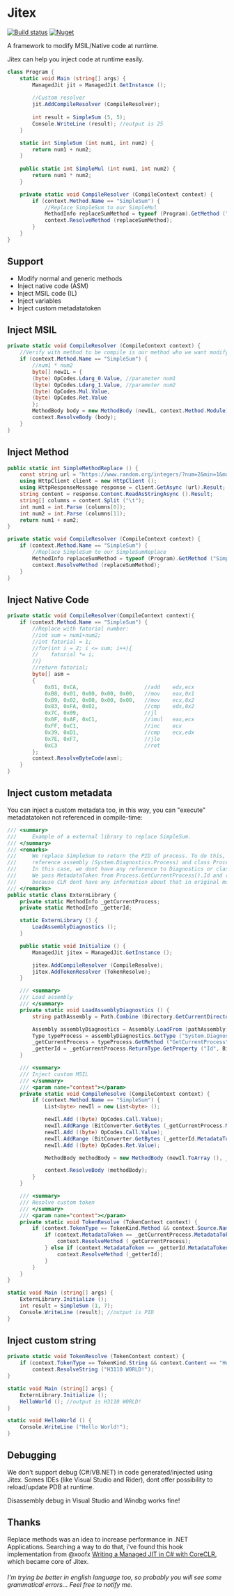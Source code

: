 # Jitex

[![Build status](https://ci.appveyor.com/api/projects/status/2h0y08mk82iwmyfr/branch/master?svg=true)](https://ci.appveyor.com/project/Hitmasu/jitex/branch/master) [![Nuget](https://img.shields.io/nuget/vpre/Jitex)](https://www.nuget.org/packages/Jitex/)

A framework to modify MSIL/Native code at runtime.

Jitex can help you inject code at runtime easily.

```c#
class Program {
    static void Main (string[] args) {
        ManagedJit jit = ManagedJit.GetInstance ();
        
        //Custom resolver
        jit.AddCompileResolver (CompileResolver);
        
        int result = SimpleSum (5, 5);
        Console.WriteLine (result); //output is 25
    }

    static int SimpleSum (int num1, int num2) {
        return num1 + num2;
    }
    
    public static int SimpleMul (int num1, int num2) {
        return num1 * num2;
    }

    private static void CompileResolver (CompileContext context) {
        if (context.Method.Name == "SimpleSum") {
            //Replace SimpleSum to our SimpleMul
            MethodInfo replaceSumMethod = typeof (Program).GetMethod ("SimpleMul");
            context.ResolveMethod (replaceSumMethod);
        }
    }
}
```



## Support

- Modify normal and generic methods
- Inject native code (ASM)
- Inject MSIL code (IL)
- Inject variables
- Inject custom metadatatoken



## Inject MSIL

```c#
private static void CompileResolver (CompileContext context) {
    //Verify with method to be compile is our method who we want modify.
    if (context.Method.Name == "SimpleSum") {
        //num1 * num2
        byte[] newIL = {
        (byte) OpCodes.Ldarg_0.Value, //parameter num1
        (byte) OpCodes.Ldarg_1.Value, //parameter num2
        (byte) OpCodes.Mul.Value,
        (byte) OpCodes.Ret.Value
        };
        MethodBody body = new MethodBody (newIL, context.Method.Module);
        context.ResolveBody (body);
    }
}
```

## Inject Method

```c#
public static int SimpleMethodReplace () {
    const string url = "https://www.random.org/integers/?num=2&min=1&max=999&col=2&base=10&format=plain&rnd=new";
    using HttpClient client = new HttpClient ();
    using HttpResponseMessage response = client.GetAsync (url).Result;
    string content = response.Content.ReadAsStringAsync ().Result;
    string[] columns = content.Split ("\t");
    int num1 = int.Parse (columns[0]);
    int num2 = int.Parse (columns[1]);
    return num1 + num2;
}

private static void CompileResolver (CompileContext context) {
    if (context.Method.Name == "SimpleSum") {
        //Replace SimpleSum to our SimpleSumReplace
        MethodInfo replaceSumMethod = typeof (Program).GetMethod ("SimpleSumReplace");
        context.ResolveMethod (replaceSumMethod);
    }
}
```

## Inject Native Code

```c#
private static void CompileResolver(CompileContext context){
    if (context.Method.Name == "SimpleSum") {
        //Replace with fatorial number:
        //int sum = num1+num2;
        //int fatorial = 1;
        //for(int i = 2; i <= sum; i++){
        //    fatorial *= i;
        //}
        //return fatorial;
        byte[] asm =
        {
            0x01, 0xCA,                     //add    edx,ecx
            0xB8, 0x01, 0x00, 0x00, 0x00,   //mov    eax,0x1
            0xB9, 0x02, 0x00, 0x00, 0x00,   //mov    ecx,0x2
            0x83, 0xFA, 0x02,               //cmp    edx,0x2
            0x7C, 0x09,                     //jl
            0x0F, 0xAF, 0xC1,               //imul   eax,ecx
            0xFF, 0xC1,                     //inc    ecx
            0x39, 0xD1,                     //cmp    ecx,edx
            0x7E, 0xF7,                     //jle
            0xC3                            //ret
        };
        context.ResolveByteCode(asm);
    }
}
```

## Inject custom metadata

You can inject a custom metadata too, in this way, you can "execute" metadatatoken not referenced in compile-time:

```c#
/// <summary>
///     Example of a external library to replace SimpleSum.
/// </summary>
/// <remarks>
///     We replace SimpleSum to return the PID of process. To do this, normally we need
///     reference assembly (System.Diagnostics.Process) and class Process.
///     In this case, we dont have any reference to Diagnostics or class Process.
///     We pass MetadataToken from Process.GetCurrentProcess().Id and resolve that manually,
///     because CLR dont have any information about that in original module.
/// </remarks>
public static class ExternLibrary {
    private static MethodInfo _getCurrentProcess;
    private static MethodInfo _getterId;

    static ExternLibrary () {
        LoadAssemblyDiagnostics ();
    }

    public static void Initialize () {
        ManagedJit jitex = ManagedJit.GetInstance ();

        jitex.AddCompileResolver (CompileResolve);
        jitex.AddTokenResolver (TokenResolve);
    }

    /// <summary>
    /// Load assembly
    /// </summary>
    private static void LoadAssemblyDiagnostics () {
        string pathAssembly = Path.Combine (Directory.GetCurrentDirectory (), "../../../../", "System.Diagnostics.Process.dll");

        Assembly assemblyDiagnostics = Assembly.LoadFrom (pathAssembly);
        Type typeProcess = assemblyDiagnostics.GetType ("System.Diagnostics.Process");
        _getCurrentProcess = typeProcess.GetMethod ("GetCurrentProcess");
        _getterId = _getCurrentProcess.ReturnType.GetProperty ("Id", BindingFlags.Public | BindingFlags.Instance).GetGetMethod ();
    }

    /// <summary>
    /// Inject custom MSIL
    /// </summary>
    /// <param name="context"></param>
    private static void CompileResolve (CompileContext context) {
        if (context.Method.Name == "SimpleSum") {
            List<byte> newIl = new List<byte> ();

            newIl.Add ((byte) OpCodes.Call.Value);
            newIl.AddRange (BitConverter.GetBytes (_getCurrentProcess.MetadataToken));
            newIl.Add ((byte) OpCodes.Call.Value);
            newIl.AddRange (BitConverter.GetBytes (_getterId.MetadataToken));
            newIl.Add ((byte) OpCodes.Ret.Value);

            MethodBody methodBody = new MethodBody (newIl.ToArray (), _getCurrentProcess.Module);

            context.ResolveBody (methodBody);
        }
    }

    /// <summary>
    /// Resolve custom token
    /// </summary>
    /// <param name="context"></param>
    private static void TokenResolve (TokenContext context) {
        if (context.TokenType == TokenKind.Method && context.Source.Name == "SimpleSum") {
            if (context.MetadataToken == _getCurrentProcess.MetadataToken) {
                context.ResolveMethod (_getCurrentProcess);
            } else if (context.MetadataToken == _getterId.MetadataToken) {
                context.ResolveMethod (_getterId);
            }
        }
    }
}
```

```c#
static void Main (string[] args) {
    ExternLibrary.Initialize ();
    int result = SimpleSum (1, 7);
    Console.WriteLine (result); //output is PID
}
```

## Inject custom string

```c#
private static void TokenResolve (TokenContext context) {
    if (context.TokenType == TokenKind.String && context.Content == "Hello World!")
        context.ResolveString ("H3110 W0RLD!");
}
```

```c#
static void Main (string[] args) {
    ExternLibrary.Initialize ();
    HelloWorld (); //output is H3110 W0RLD!
}

static void HelloWorld () {
    Console.WriteLine ("Hello World!");
}
```



## Debugging

We don't support debug (C#/VB.NET) in code generated/injected using Jitex. Somes IDEs (like Visual Studio and Rider), dont offer possibility to reload/update PDB at runtime.

Disassembly debug in Visual Studio and Windbg works fine!



## Thanks

Replace methods was an idea to increase performance in .NET Applications. Searching a way to do that, i've found this hook implementation from @xoofx [Writing a Managed JIT in C# with CoreCLR](https://xoofx.com/blog/2018/04/12/writing-managed-jit-in-csharp-with-coreclr/), which became core of Jitex.



###### *I'm trying be better in english language too, so probably you will see some grammatical errors... Feel free to notify me.*

